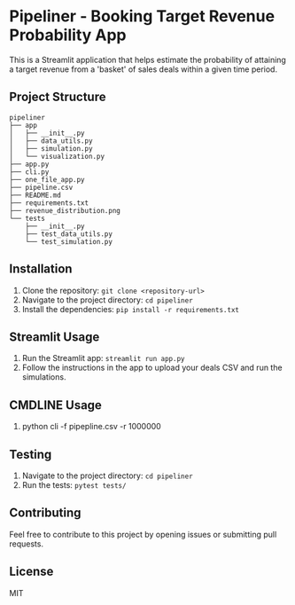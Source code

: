 # Pipeliner - Booking Target Revenue Probability App

This is a Streamlit application that helps estimate the probability of attaining a target revenue from a 'basket' of sales deals within a given time period.

## Project Structure

```
pipeliner
├── app
│   ├── __init__.py
│   ├── data_utils.py
│   ├── simulation.py
│   └── visualization.py
├── app.py
├── cli.py
├── one_file_app.py
├── pipeline.csv
├── README.md
├── requirements.txt
├── revenue_distribution.png
└── tests
    ├── __init__.py
    ├── test_data_utils.py
    └── test_simulation.py
```

## Installation

1.  Clone the repository: `git clone <repository-url>`
2.  Navigate to the project directory: `cd pipeliner`
3.  Install the dependencies: `pip install -r requirements.txt`

## Streamlit Usage

1.  Run the Streamlit app: `streamlit run app.py`
2.  Follow the instructions in the app to upload your deals CSV and run the simulations.

## CMDLINE Usage
1. python cli -f pipepline.csv -r 1000000

## Testing

1.  Navigate to the project directory: `cd pipeliner`
2.  Run the tests: `pytest tests/`

## Contributing

Feel free to contribute to this project by opening issues or submitting pull requests.

## License

MIT
